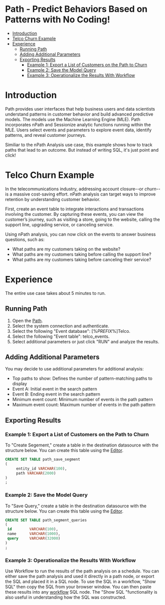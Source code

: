 ﻿# Path - Predict Behaviors Based on Patterns with No Coding!

- [Introduction](#introduction)
- [Telco Churn Example](#telco-churn-example)
- [Experience](#experience)
  - [Running Path](#running-path)
  - [Adding Additional Parameters](#addingh-additional-parameteres)
  - [Exporting Results](#exporting-results)
    - [Example 1: Export a List of Customers on the Path to Churn](#example-1:-export-a-list-of-customers-on-the-path-to-churn)
    - [Example 2: Save the Model Query](#example-2:-save-the-model-query)
    - [Example 3: Operationalize the Results With Workflow](#example-3:-operationalize-the-results-with-workflow)


# Introduction

Path provides user interfaces that help business users and data scientists understand patterns in customer behavior and build advanced predictive models. The models use the Machine Learning Engine (MLE).  Path incorporates nPath and Sessionize analytic functions running within the MLE. Users select events and parameters to explore event data, identify patterns, and reveal customer journeys.

Similiar to the nPath Analysis use case, this example shows how to track paths that lead to an outcome. But instead of writing SQL, it's just point and click!

# Telco Churn Example

In the telecommunications industry, addressing account closure--or *churn*--is a massive cost-saving effort. nPath analysis can target ways to improve retention by understanding customer behavior.

First, create an event table to integrate interactions and transactions involving the customer. By capturing these events, you can view the customer’s journey, such as visiting a store, going to the website, calling the support line, upgrading service, or canceling service.

Using nPath analysis, you can now click on the events to answer business questions, such as:

- What paths are my customers taking on the website?
- What paths are my customers taking before calling the support line?
- What paths are my customers taking before canceling their service?

# Experience

The entire use case takes about 5 minutes to run.

## Running Path

1. Open the <a href="/path-analyzer">Path</a>.
2. Select the system connection and authenticate.
3. Select the following "Event database": [%_PREFIX_%]Telco.
4. Select the following "Event table": telco_events.
5. Select additional parameters or just click "RUN" and analyze the results.

## Adding Additional Parameters

You may decide to use additional parameters for additional analysis:

- Top paths to show: Defines the number of pattern-matching paths to display
- Event A: Initial event in the search pattern
- Event B: Ending event in the search pattern
- Minimum event count: Minimum number of events in the path pattern
- Maximum event count: Maximum number of events in the path pattern

## Exporting Results

### Example 1: Export a List of Customers on the Path to Churn

To "Create Segement," create a table in the destination datasource with the structure below. You can create this table using the <a href="/editor">Editor</a>.

```sql
CREATE SET TABLE path_save_segment
(
     entity_id VARCHAR(100),
     path VARCHAR(2000)
)
;
```

### Example 2: Save the Model Query

To "Save Query," create a table in the destination datasource with the structure below. You can create this table using the <a href="/editor">Editor</a>.

```sql
CREATE SET TABLE path_segment_queries
(
 id        VARCHAR(100),
 name      VARCHAR(1000),
 query     VARCHAR(32000)
)
;
```

### Example 3: Operationalize the Results With Workflow

Use Workflow to run the results of the path analysis on a schedule. You can either save the path analysis and used it directly in a path node, or export the SQL and placed it in a SQL node. 
To use the SQL in a workflow, "Show SQL" then copy the SQL from your browser window. You can then paste these results into any <a href="/workflow/">workflow</a> SQL node. The "Show SQL "functionality is also useful in understanding how the SQL was constructed.
